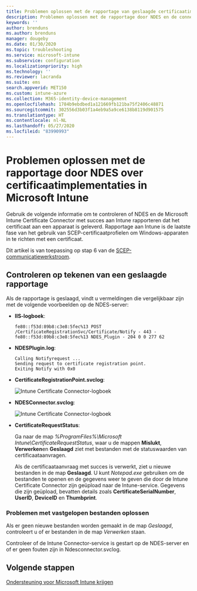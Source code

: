 ```yaml
---
title: Problemen oplossen met de rapportage van geslaagde certificaatimplementatie op apparaten wanneer u SCEP gebruikt met Microsoft Intune | Microsoft Docs
description: Problemen oplossen met de rapportage door NDES en de connector aan Intune over een geslaagde implementatie van certificaten die zijn ingericht met SCEP-certificaatprofielen.
keywords: ''
author: brenduns
ms.author: brenduns
manager: dougeby
ms.date: 01/30/2020
ms.topic: troubleshooting
ms.service: microsoft-intune
ms.subservice: configuration
ms.localizationpriority: high
ms.technology: ''
ms.reviewer: lacranda
ms.suite: ems
search.appverid: MET150
ms.custom: intune-azure
ms.collection: M365-identity-device-management
ms.openlocfilehash: 1784b9ebdbed1a121669fb121ba75f2406c48871
ms.sourcegitcommit: 302556d3b03f1a4eb9a5a9ce6138b8119d901575
ms.translationtype: HT
ms.contentlocale: nl-NL
ms.lasthandoff: 05/27/2020
ms.locfileid: "83990993"
---
```

# <a name="troubleshoot-ndes-reporting-of-certificate-deployments-in-microsoft-intune"></a>Problemen oplossen met de rapportage door NDES over certificaatimplementaties in Microsoft Intune

Gebruik de volgende informatie om te controleren of NDES en de Microsoft Intune Certificate Connector met succes aan Intune rapporteren dat het certificaat aan een apparaat is geleverd. Rapportage aan Intune is de laatste fase van het gebruik van SCEP-certificaatprofielen om Windows-apparaten in te richten met een certificaat.

Dit artikel is van toepassing op stap 6 van de [SCEP-communicatiewerkstroom](troubleshoot-scep-certificate-profiles.md).

## <a name="review-for-signs-of-successful-reporting"></a>Controleren op tekenen van een geslaagde rapportage

Als de rapportage is geslaagd, vindt u vermeldingen die vergelijkbaar zijn met de volgende voorbeelden op de NDES-server:

- **IIS-logboek**:

  `fe80::f53d:89b8:c3e8:5fec%13 POST /CertificateRegistrationSvc/Certificate/Notify - 443 - fe80::f53d:89b8:c3e8:5fec%13 NDES_Plugin - 204 0 0 277 62`

- **NDESPlugin.log**:

  ```
  Calling Notifyrequest ...
  Sending request to certificate registration point.
  Exiting Notify with 0x0
  ```

- **CertificateRegistrationPoint.svclog**:

  ![Intune Certificate Connector-logboek](../protect/media/troubleshoot-scep-certificate-reporting/certificate-registration-point-log.png)

- **NDESConnector.svclog**:

  ![Intune Certificate Connector-logboek](../protect/media/troubleshoot-scep-certificate-reporting/ndesconnector-log.png)

- **CertificateRequestStatus**:

  Ga naar de map *%ProgramFiles%\Microsoft Intune\CertificateRequestStatus*, waar u de mappen **Mislukt**, **Verwerken**en **Geslaagd** ziet met bestanden met de statuswaarden van certificaataanvragen.

  Als de certificaataanvraag met succes is verwerkt, ziet u nieuwe bestanden in de map **Geslaagd**. U kunt *Notepad.exe* gebruiken om de bestanden te openen en de gegevens weer te geven die door de Intune Certificate Connector zijn geüpload naar de Intune-service. Gegevens die zijn geüpload, bevatten details zoals **CertificateSerialNumber**, **UserID**, **DeviceID** en **Thumbprint**.

### <a name="troubleshoot-stuck-files"></a>Problemen met vastgelopen bestanden oplossen

Als er geen nieuwe bestanden worden gemaakt in de map *Geslaagd*, controleert u of er bestanden in de map *Verwerken* staan.

Controleer of de Intune Connector-service is gestart op de NDES-server en of er geen fouten zijn in Ndesconnector.svclog.

## <a name="next-steps"></a>Volgende stappen

[Ondersteuning voor Microsoft Intune krijgen](../fundamentals/get-support.md)
